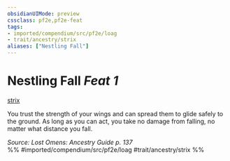 ```yaml
---
obsidianUIMode: preview
cssclass: pf2e,pf2e-feat
tags:
- imported/compendium/src/pf2e/loag
- trait/ancestry/strix
aliases: ["Nestling Fall"]
---
```

# Nestling Fall  *Feat 1*  
[strix](strix-loag.md)  


You trust the strength of your wings and can spread them to glide safely to the ground. As long as you can act, you take no damage from falling, no matter what distance you fall.

*Source: Lost Omens: Ancestry Guide p. 137*  
%% #imported/compendium/src/pf2e/loag #trait/ancestry/strix %%